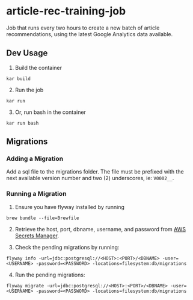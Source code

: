 # article-rec-training-job

Job that runs every two hours to create a new batch of article recommendations, using the latest Google Analytics data available.

## Dev Usage
1. Build the container
```
kar build
```

2. Run the job
```
kar run
```

3. Or, run bash in the container
```
kar run bash
```

## Migrations

### Adding a Migration
Add a sql file to the migrations folder. The file must be prefixed with the next available version number and two (2) underscores, ie: `V0002__`.

### Running a Migration
1. Ensure you have flyway installed by running
```
brew bundle --file=Brewfile
```

2. Retrieve the host, port, dbname, username, and password from [AWS Secrets Manager](https://console.aws.amazon.com/secretsmanager/home?region=us-east-1#/listSecrets).

3. Check the pending migrations by running:
```
flyway info -url=jdbc:postgresql://<HOST>:<PORT>/<DBNAME> -user=<USERNAME> -password=<PASSWORD> -locations=filesystem:db/migrations
```

4. Run the pending migrations:
```
flyway migrate -url=jdbc:postgresql://<HOST>:<PORT>/<DBNAME> -user=<USERNAME> -password=<PASSWORD> -locations=filesystem:db/migrations
```

